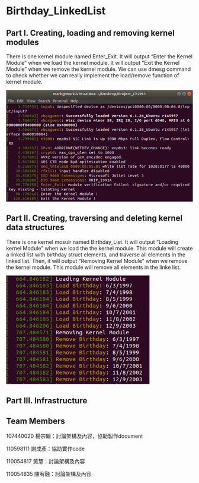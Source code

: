 # Birthday_LinkedList
## Part I. Creating, loading and removing kernel modules
There is one kernel module named Enter_Exit. It will output “Enter the Kernel Module” when we load the kernel module. It will output “Exit the Kernel Module” when we remove the kernel module.
We can use dmesg command to check whether we can really implement the load/remove function of kernel module.

![image](https://github.com/chenyenhsieh-rafeal/Birthday_LinkedList/blob/main/images/CreateRemoveKernelModule)
## Part II. Creating, traversing and deleting kernel data structures
There is one kernel mosulr named Birthday_List. It will output “Loading kernel Module” when we load the the kernel module. This module will create a linked list with birthday struct elements, and traverse all elements in the linked list. Then, it will output “Removing Kernel Module” when we remove the kernel module. This module will remove all elements in the linke list.

![image](https://github.com/chenyenhsieh-rafeal/Birthday_LinkedList/blob/main/images/LoadRemoveBirthdayList)
## Part III. Infrastructure

## Team Members
107440020 楊宗翰：討論架構及內容，協助製作document

110598111 謝成彥：協助實作code

110054817 黃慧：討論架構及內容

110054835 陳宥融：討論架構及內容
